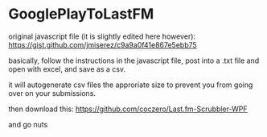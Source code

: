 # GooglePlayToLastFM

original javascript file (it is slightly edited here however): https://gist.github.com/jmiserez/c9a9a0f41e867e5ebb75

basically, follow the instructions in the javascript file, post into a .txt file and open with excel, and save as a csv.

it will autogenerate csv files the approriate size to prevent you from going over on your submissions.

then download this: https://github.com/coczero/Last.fm-Scrubbler-WPF

and go nuts
